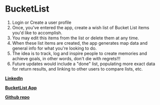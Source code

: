 # BucketList

1. Login or Create a user profile
2. Once, you've entered the app, create a wish list of Bucket List items you'd like to accomplish.
3. You may edit this items from the list or delete them at any time.
4. When these list items are created, the app generates map data and general info for what you're looking to do.
5. The idea is to track, log and inspire people to create memories and achieve goals, in other words, don't die with regrets!!!
6. Future updates would include a "done" list, populating more exact data for return results, and linking to other users to compare lists, etc. 

**[LinkedIn](https://www.linkedin.com/in/jason-lloyd-a0ba9529/)**

**[BucketList App](https://jll9qw.github.io/BucketList/)**

**[Github repo](https://github.com/jll9qw/BucketList)**